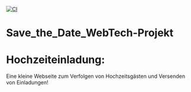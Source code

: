 [![CI](https://github.com/Mo-Jamos/Save_the_Date_WebTech-Projekt/actions/workflows/tests.yml/badge.svg)](https://github.com/Mo-Jamos/Save_the_Date_WebTech-Projekt/actions/workflows/tests.yml)



# Save_the_Date_WebTech-Projekt

# Hochzeiteinladung:
Eine kleine Webseite zum Verfolgen von Hochzeitsgästen und Versenden von Einladungen!
